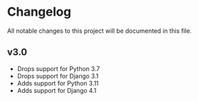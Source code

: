 # Changelog

All notable changes to this project will be documented in this file.

## v3.0

- Drops support for Python 3.7
- Drops support for Django 3.1
- Adds support for Python 3.11
- Adds support for Django 4.1
